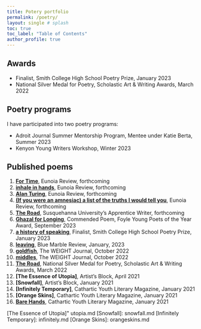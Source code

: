 ```yaml
---
title: Potery portfolio
permalink: /poetry/
layout: single # splash
toc: true
toc_label: "Table of Contents"
author_profile: true
---
```


## Awards
- Finalist, Smith College High School Poetry Prize, January 2023 
- National Silver Medal for Poetry, Scholastic Art & Writing Awards, March 2022

## Poetry programs
I have participated into two poetry programs:
- Adroit Journal Summer Mentorship Program, Mentee under Katie Berta, Summer 2023
- Kenyon Young Writers Workshop, Winter 2023

## Published poems

1. **[For Time]**, Eunoia Review, forthcoming
1. **[inhale in hands]**, Eunoia Review, forthcoming
1. **[Alan Turing]**, Eunoia Review, forthcoming
1. **[(If you were an amnesiac) a list of the truths I would tell you]**, Eunoia Review, forthcoming
1. **[The Road]**, Susquehanna University’s Apprentice Writer, forthcoming
1. **[Ghazal for Longing]**, Commended Poem, Foyle Young Poets of the Year Award, September 2023 
1. **[a history of speaking]**, Finalist, Smith College High School Poetry Prize, January 2023 
1. **[leaving]**, Blue Marble Review, January, 2023
1. **[goldfish]**, The WEIGHT Journal, October 2022
1. **[middles]**, The WEIGHT Journal, October 2022
1. **[The Road]**, National Silver Medal for Poetry, Scholastic Art & Writing Awards, March 2022
1. **[The Essence of Utopia]**, Artist’s Block, April 2021
1. **[Snowfall]**, Artist’s Block, January 2021
1. **[Infinitely Temporary]**, Cathartic Youth Literary Magazine, January 2021
1. **[Orange Skins]**, Cathartic Youth Literary Magazine, January 2021
1. **[Bare Hands]**, Cathartic Youth Literary Magazine, January 2021

<!-- Links -->
[a history of speaking]: https://www.smith.edu/academics/applied-learning-research/boutelle-day-poetry-center/high-school-poetry-prize
[leaving]: https://bluemarblereview.com/leaving/
[goldfish]: https://www.theweightjournal.com/post/goldfish-poetry-by-elena-ferrari
[middles]: https://www.theweightjournal.com/post/middles-poetry-by-elena-ferrari
[The Road]: https://www.artandwriting.org/gallery/594002
[Bare Hands]: https://www.catharticlitmagazine.com/magazine/bare-hands-by-elena-ferrari-15-massachusetts
[For Time]: fortime.md
[inhale in hands]: inhale.md
[Alan Turing]: turing.md
[(If you were an amnesiac) a list of the truths I would tell you]: amnesiac.md
[Ghazal for Longing]: ghazal.md
[The Essence of Utopia]" utopia.md
[Snowfall]: snowfall.md
[Infinitely Temporary]: infinitely.md
[Orange Skins]: orangeskins.md